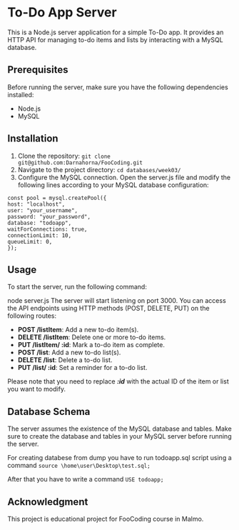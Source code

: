 # To-Do App Server

This is a Node.js server application for a simple To-Do app. It provides an HTTP API for managing to-do items and lists by interacting with a MySQL database.

## Prerequisites

Before running the server, make sure you have the following dependencies installed:

- Node.js
- MySQL

## Installation

1. Clone the repository: ```git clone git@github.com:Darnahorna/FooCoding.git```
2. Navigate to the project directory: ```cd databases/week03/```
3. Configure the MySQL connection. Open the server.js file and modify the following lines according to your MySQL database configuration:
```
const pool = mysql.createPool({
host: "localhost",
user: "your_username",
password: "your_password",
database: "todoapp",
waitForConnections: true,
connectionLimit: 10,
queueLimit: 0,
});
```
## Usage

To start the server, run the following command:

node server.js
The server will start listening on port 3000. You can access the API endpoints using HTTP methods (POST, DELETE, PUT) on the following routes:

- **POST /listItem**: Add a new to-do item(s).
- **DELETE /listItem**: Delete one or more to-do items.
- **PUT /listItem/ :id**: Mark a to-do item as complete.
- **POST /list**: Add a new to-do list(s).
- **DELETE /list**: Delete a to-do list.
- **PUT /list/ :id**: Set a reminder for a to-do list.

Please note that you need to replace **_:id_** with the actual ID of the item or list you want to modify.

## Database Schema

The server assumes the existence of the MySQL database and tables. Make sure to create the database and tables in your MySQL server before running the server. 

For creating databese from dump you have to run todoapp.sql script using a command ```source \home\user\Desktop\test.sql;```

After that you have to write a command  ```USE todoapp;```

## Acknowledgment

This project is educational project for FooCoding course in Malmo.
